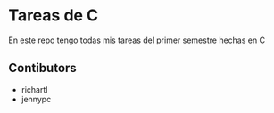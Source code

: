 # Tareas de C
 En este repo tengo todas mis tareas del primer semestre hechas en C

## Contibutors
* richartl
* jennypc
